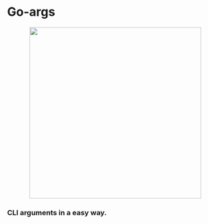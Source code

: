 # Go-args


<center>
<img src="https://storage.googleapis.com/gopherizeme.appspot.com/gophers/ab404eca71f6acad3cc2509baaab60149437520f.png" height=400>
</center>


### CLI arguments in a easy way.
